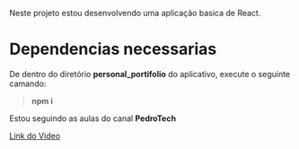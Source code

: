 Neste projeto estou desenvolvendo uma aplicação basica de React.

# Dependencias necessarias

De dentro do diretório **personal_portifolio** do aplicativo, execute o seguinte camando:

>**npm i**

Estou seguindo as aulas do canal **PedroTech**

[Link do Video](https://www.youtube.com/watch?v=x7mwVn2z3Sk&t=704s&ab_channel=PedroTech)